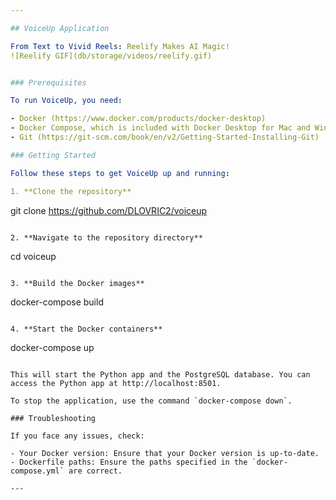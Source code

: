 ```yaml
---

## VoiceUp Application

From Text to Vivid Reels: Reelify Makes AI Magic!
![Reelify GIF](db/storage/videos/reelify.gif)


### Prerequisites

To run VoiceUp, you need:

- Docker (https://www.docker.com/products/docker-desktop)
- Docker Compose, which is included with Docker Desktop for Mac and Windows, but needs to be installed separately for Linux (https://docs.docker.com/compose/install/)
- Git (https://git-scm.com/book/en/v2/Getting-Started-Installing-Git)

### Getting Started

Follow these steps to get VoiceUp up and running:

1. **Clone the repository**
   ```
   git clone https://github.com/DLOVRIC2/voiceup
   ```

2. **Navigate to the repository directory**
   ```
   cd voiceup
   ```

3. **Build the Docker images**
   ```
   docker-compose build
   ```

4. **Start the Docker containers**
   ```
   docker-compose up
   ```

   This will start the Python app and the PostgreSQL database. You can access the Python app at http://localhost:8501.

To stop the application, use the command `docker-compose down`.

### Troubleshooting

If you face any issues, check:

- Your Docker version: Ensure that your Docker version is up-to-date.
- Dockerfile paths: Ensure the paths specified in the `docker-compose.yml` are correct.

---
```

